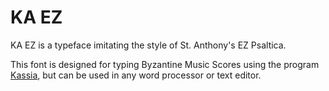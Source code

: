 # KA EZ

KA EZ is a typeface imitating the style of St. Anthony's EZ Psaltica.

This font is designed for typing Byzantine Music Scores using the program [Kassia](https://github.com/t-bullock/Kassia), but can be used in any word processor or text editor.